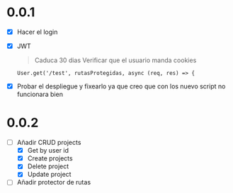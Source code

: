 # 0.0.1

- [x] Hacer el login
- [x] JWT

  > Caduca 30 dias
  > Verificar que el usuario manda cookies

  ```
  User.get('/test', rutasProtegidas, async (req, res) => {
  ```

- [x] Probar el despliegue y fixearlo ya que creo que con los nuevo script no funcionara bien

# 0.0.2

- [ ] Añadir CRUD projects
  - [x] Get by user id
  - [x] Create projects
  - [x] Delete project
  - [x] Update project
- [ ] Añadir protector de rutas
